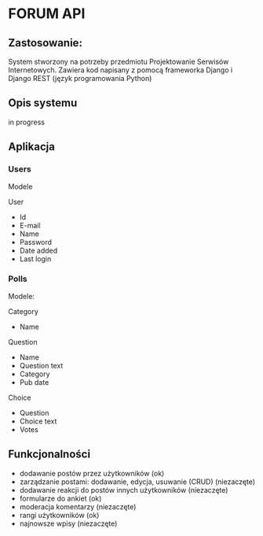 # FORUM API

## Zastosowanie:
System stworzony na potrzeby przedmiotu Projektowanie Serwisów Internetowych.
Zawiera kod napisany z pomocą frameworka Django i Django REST (język programowania Python)

## Opis systemu

in progress

## Aplikacja

### Users

Modele

User
- Id
- E-mail
- Name
- Password
- Date added
- Last login


### Polls

Modele:

Category
- Name

Question
- Name
- Question text
- Category
- Pub date

Choice
- Question
- Choice text
- Votes


## Funkcjonalności
- dodawanie postów przez użytkowników (ok)
- zarządzanie postami: dodawanie, edycja, usuwanie (CRUD) (niezaczęte)
- dodawanie reakcji do postów innych użytkowników (niezaczęte)
- formularze do ankiet (ok)
- moderacja komentarzy (niezaczęte)
- rangi użytkowników (ok)
- najnowsze wpisy (niezaczęte)

